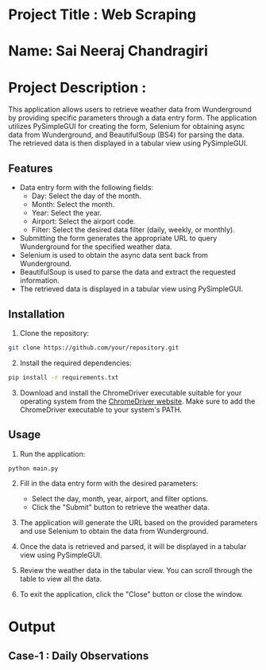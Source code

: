 # Project Title : Web Scraping
# Name: Sai Neeraj Chandragiri
# Project Description :
This application allows users to retrieve weather data from Wunderground by providing specific parameters through a data entry form. The application utilizes PySimpleGUI for creating the form, Selenium for obtaining async data from Wunderground, and BeautifulSoup (BS4) for parsing the data. The retrieved data is then displayed in a tabular view using PySimpleGUI.

## Features

- Data entry form with the following fields:
  - Day: Select the day of the month.
  - Month: Select the month.
  - Year: Select the year.
  - Airport: Select the airport code.
  - Filter: Select the desired data filter (daily, weekly, or monthly).
- Submitting the form generates the appropriate URL to query Wunderground for the specified weather data.
- Selenium is used to obtain the async data sent back from Wunderground.
- BeautifulSoup is used to parse the data and extract the requested information.
- The retrieved data is displayed in a tabular view using PySimpleGUI.

## Installation

1. Clone the repository:

```bash
git clone https://github.com/your/repository.git
```

2. Install the required dependencies:

```bash
pip install -r requirements.txt
```

3. Download and install the ChromeDriver executable suitable for your operating system from the [ChromeDriver website](https://sites.google.com/a/chromium.org/chromedriver/). Make sure to add the ChromeDriver executable to your system's PATH.

## Usage

1. Run the application:

```bash
python main.py
```

2. Fill in the data entry form with the desired parameters:
   - Select the day, month, year, airport, and filter options.
   - Click the "Submit" button to retrieve the weather data.

3. The application will generate the URL based on the provided parameters and use Selenium to obtain the data from Wunderground.

4. Once the data is retrieved and parsed, it will be displayed in a tabular view using PySimpleGUI.

5. Review the weather data in the tabular view. You can scroll through the table to view all the data.

6. To exit the application, click the "Close" button or close the window.

# Output
## Case-1 : Daily Observations
<img src=""/>
